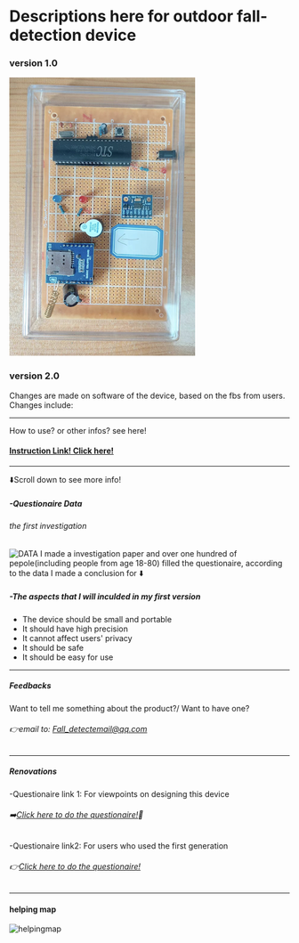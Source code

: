 
# Descriptions here for outdoor fall-detection device

### version 1.0
![DATA](Version1.png)

### version 2.0

Changes are made on software of the device, based on the fbs from users.
Changes include: 

---
How to use? or other infos? see here!
#### [Instruction Link! Click here!](https://esperaa.github.io/WebextensionforAutome-/)
---
⬇️Scroll down to see more info!



##### -Questionaire Data
###### the first investigation
![DATA](DATA1.png)
I made a investigation paper and over one hundred of pepole(including people from age 18-80) filled the questionaire, according to the data I made a conclusion for ⬇️

##### -The aspects that I will inculded in my first version
- The device should be small and portable 
- It should have high precision
- It cannot affect users' privacy
- It should be safe
- It should be easy for use

---
##### Feedbacks
Want to tell me something about the product?/ Want to have one?
###### 👉email to: Fall_detectemail@qq.com
---

##### Renovations


-Questionaire link 1: For viewpoints on designing this device
###### ➡️[Click here to do the questionaire!](https://v.wjx.cn/vm/Q2Frjo2.aspx#)📝

-Questionaire link2: For users who used the first generation
###### 👉[Click here to do the questionaire!](https://www.wjx.cn/vm/Q72F9Z0.aspx# )

---
#### helping map
![helpingmap](helpingmap.png)
